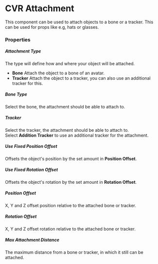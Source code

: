 # CVR Attachment
This component can be used to attach objects to a bone or a tracker. This can be used for props like e.g, hats or glasses.

### Properties

##### Attachment Type
The type will define how and where your object will be attached.

+ **Bone**
  Attach the object to a bone of an avatar.
+ **Tracker**
  Attach the object to a tracker, you can also use an additional tracker for this.
  
##### Bone Type
Select the bone, the attachment should be able to attach to.

##### Tracker
Select the tracker, the attachment should be able to attach to.  
Select **Addition Tracker** to use an additional tracker for the attachment.

##### Use Fixed Position Offset
Offsets the object's position by the set amount in **Position Offset**.

##### Use Fixed Rotation Offset
Offsets the object's rotation by the set amount in **Rotation Offset**.

##### Position Offset
X, Y and Z offset position relative to the attached bone or tracker.

##### Rotation Offset
X, Y and Z offset rotation relative to the attached bone or tracker.

##### Max Attachment Distance
The maximum distance from a bone or tracker, in which it still can be attached.